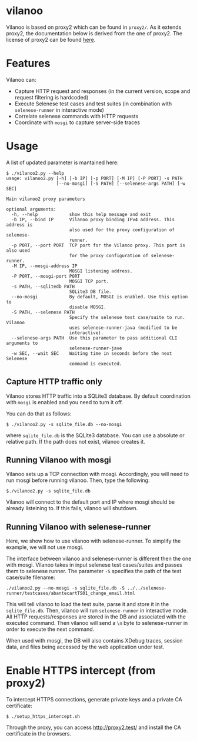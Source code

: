 # vilanoo

Vilanoo is based on proxy2 which can be found in `proxy2/`. As it extends proxy2, 
the documentation below is derived from the one of proxy2. The license of proxy2 
can be found [here](vilanoo/src/proxy2/LICENSE). 

# Features

Vilanoo can:

* Capture HTTP request and responses (in the current version, scope and request filtering is hardcoded)
* Execute Selenese test cases and test suites (in combination with `selenese-runner` in interactive mode)
* Correlate selenese commands with HTTP requests
* Coordinate with `mosgi` to capture server-side traces 

# Usage

A list of updated parameter is mantained here:

```terminal
$ ./vilanoo2.py --help
usage: vilanoo2.py [-h] [-b IP] [-p PORT] [-M IP] [-P PORT] -s PATH
                   [--no-mosgi] [-S PATH] [--selenese-args PATH] [-w SEC]

Main vilanoo2 proxy parameters

optional arguments:
  -h, --help            show this help message and exit
  -b IP, --bind IP      Vilanoo proxy binding IPv4 address. This address is
                        also used for the proxy configuration of selenese-
                        runner.
  -p PORT, --port PORT  TCP port for the Vilanoo proxy. This port is also used
                        for the proxy configuration of selenese-runner.
  -M IP, --mosgi-address IP
                        MOSGI listening address.
  -P PORT, --mosgi-port PORT
                        MOSGI TCP port.
  -s PATH, --sqlitedb PATH
                        SQLite3 DB file.
  --no-mosgi            By default, MOSGI is enabled. Use this option to
                        disable MOSGI.
  -S PATH, --selenese PATH
                        Specify the selenese test case/suite to run. Vilanoo
                        uses selenese-runner-java (modified to be
                        interactive).
  --selenese-args PATH  Use this parameter to pass additional CLI arguments to
                        selenese-runner-jave
  -w SEC, --wait SEC    Waiting time in seconds before the next Selenese
                        command is executed.

```

## Capture HTTP traffic only

Vilanoo stores HTTP traffic into a SQLite3 database. By default coordination with `mosgi` is enabled and you need to turn it off.

You can do that as follows:

```terminal
$ ./vilanoo2.py -s sqlite_file.db --no-mosgi
```

where `sqlite_file.db` is the SQLite3 database. You can use a absolute or relative path. If the path does not exist, vilanoo creates it.

## Running Vilanoo with mosgi

Vilanoo sets up a TCP connection with mosgi. Accordingly, you will need to run mosgi before running vilanoo.
Then, type the following:

```
$./vilanoo2.py -s sqlite_file.db
```

Vilanoo will connect to the default port and IP where mosgi should be already listeining to. If this fails, vilanoo will shutdown. 

## Running Vilanoo with selenese-runner

Here, we show how to use vilanoo with selenese-runner. To simplify the example, we will not use mosgi.

The interface between vilanoo and selenese-runner is different then the one with mosgi. Vilanoo takes in input selenese test cases/suites
and passes them to selenese runner. The parameter `-S` specifies the path of the test case/suite filename:

```
./vilanoo2.py --no-mosgi -s sqlite_file.db -S ../../selenese-runner/testcases/abantecartTS01_change_email.html 
```

This will tell vilanoo to load the test suite, parse it and store it in the `sqlite_file.db`. Then, vilanoo will run `selenese-runner` in 
interactive mode. All HTTP requests/responses are stored in the DB and associated with the executed command. Then vilanoo will send a `\n` 
byte to selenese-runner in order to execute the next command.

When used with mosgi, the DB will also contains XDebug traces, session data, and files being accessed by the web application under test.


# Enable HTTPS intercept (from proxy2)

To intercept HTTPS connections, generate private keys and a private CA certificate:

```
$ ./setup_https_intercept.sh
```

Through the proxy, you can access http://proxy2.test/ and install the CA certificate in the browsers.
